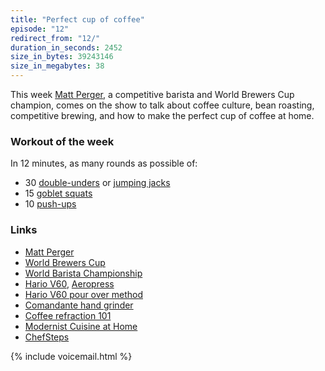 ```yaml
---
title: "Perfect cup of coffee"
episode: "12"
redirect_from: "12/"
duration_in_seconds: 2452
size_in_bytes: 39243146
size_in_megabytes: 38
---
```


This week [Matt Perger](http://mattperger.com), a competitive barista and World Brewers Cup champion, comes on the show to talk about coffee culture, bean roasting, competitive brewing, and how to make the perfect cup of coffee at home.

### Workout of the week

In 12 minutes, as many rounds as possible of:

- 30 [double-unders](https://www.youtube.com/watch?v=h7XjUbUpeHE) or [jumping jacks](https://www.youtube.com/watch?v=K3W5hUklkIg)
- 15 [goblet squats](https://www.youtube.com/watch?v=OwAh0sBFpec)
- 10 [push-ups](https://www.youtube.com/watch?v=M1IfJmVjKW0)

### Links

- [Matt Perger](http://mattperger.com)
- [World Brewers Cup](http://www.worldbrewerscup.org)
- [World Barista Championship](http://www.worldbaristachampionship.org)
- [Hario V60](http://www.amazon.com/gp/product/B000P4D5HG/ref=as_li_tl?ie=UTF8&camp=1789&creative=390957&creativeASIN=B000P4D5HG&linkCode=as2&tag=chrhun-20&linkId=ME4YTGNVYHL2SUS7), [Aeropress](http://www.amazon.com/gp/product/B0047BIWSK/ref=as_li_tl?ie=UTF8&camp=1789&creative=390957&creativeASIN=B0047BIWSK&linkCode=as2&tag=chrhun-20&linkId=NA3IG5H3V3VCHTS5)
- [Hario V60 pour over method](http://youtu.be/MPDfn--vxK8)
- [Comandante hand grinder](http://www.comandantegrinder.com)
- [Coffee refraction 101](http://youtu.be/fL7vNbEcsxk?list=UUCN58NHBlbp6A2WLJGGXyRw)
- [Modernist Cuisine at Home](http://www.amazon.com/gp/product/0982761015/ref=as_li_tl?ie=UTF8&camp=1789&creative=390957&creativeASIN=0982761015&linkCode=as2&tag=chrhun-20&linkId=LCRKN4TPKNSLKLPP)
- [ChefSteps](http://www.chefsteps.com)

{% include voicemail.html %}

